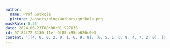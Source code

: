 ```yaml
---
author:
  name: Prof Gotkola
  picture: /assets/blog/authors/gotkola.png
maskRate: 0.25
date: 2024-06-23T08:00:01.927636
id: 97f84f72-3136-11ef-9f85-c95db626c0e3
content: '[[4, 0, 0, 2, 0, 1, 6, 9, 8], [0, 5, 1, 6, 9, 4, 7, 2, 0], [0, 9, 2, 8, 0, 3, 0, 4, 5], [3, 4, 5, 0, 1, 8, 2, 7, 6], [0, 8, 9, 4, 0, 2, 5, 3, 1], [1, 2, 6, 5, 3, 7, 9, 8, 4], [5, 1, 4, 0, 2, 9, 0, 6, 7], [2, 3, 7, 1, 0, 0, 0, 0, 9], [9, 0, 0, 7, 4, 5, 3, 0, 2]]'
---
```

